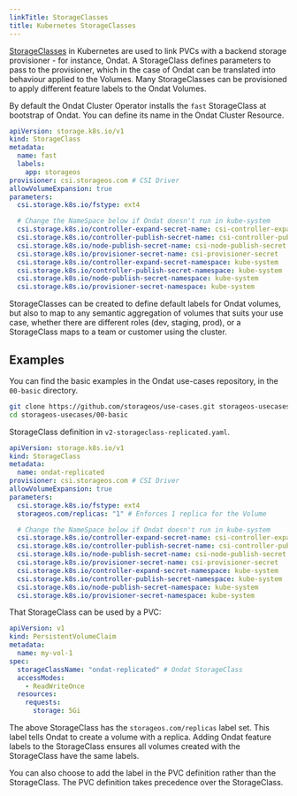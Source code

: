 ```yaml
---
linkTitle: StorageClasses
title: Kubernetes StorageClasses
---
```


[StorageClasses](https://kubernetes.io/docs/concepts/storage/storage-classes/)
in Kubernetes are used to link PVCs with a backend storage provisioner - for
instance, Ondat. A StorageClass defines parameters to pass to the
provisioner, which in the case of Ondat can be translated into behaviour
applied to the Volumes. Many StorageClasses can be provisioned to apply
different feature labels to the Ondat Volumes.

By default the Ondat Cluster Operator installs the `fast` StorageClass at
bootstrap of Ondat. You can define its name in the Ondat Cluster Resource.

```yaml
apiVersion: storage.k8s.io/v1
kind: StorageClass
metadata:
  name: fast
  labels:
    app: storageos
provisioner: csi.storageos.com # CSI Driver
allowVolumeExpansion: true
parameters:
  csi.storage.k8s.io/fstype: ext4

  # Change the NameSpace below if Ondat doesn't run in kube-system
  csi.storage.k8s.io/controller-expand-secret-name: csi-controller-expand-secret
  csi.storage.k8s.io/controller-publish-secret-name: csi-controller-publish-secret
  csi.storage.k8s.io/node-publish-secret-name: csi-node-publish-secret
  csi.storage.k8s.io/provisioner-secret-name: csi-provisioner-secret
  csi.storage.k8s.io/controller-expand-secret-namespace: kube-system   # NameSpace that runs Ondat Daemonset
  csi.storage.k8s.io/controller-publish-secret-namespace: kube-system  # NameSpace that runs Ondat Daemonset
  csi.storage.k8s.io/node-publish-secret-namespace: kube-system        # NameSpace that runs Ondat Daemonset
  csi.storage.k8s.io/provisioner-secret-namespace: kube-system         # NameSpace that runs Ondat Daemonset
```

StorageClasses can be created to define default labels for Ondat volumes,
but also to map to any semantic aggregation of volumes that suits your use
case, whether there are different roles (dev, staging, prod), or a
StorageClass maps to a team or customer using the cluster.

## Examples

You can find the basic examples in the Ondat use-cases repository, in
the `00-basic` directory.

```bash
git clone https://github.com/storageos/use-cases.git storageos-usecases
cd storageos-usecases/00-basic
```

StorageClass definition in `v2-storageclass-replicated.yaml`.

```yaml
apiVersion: storage.k8s.io/v1
kind: StorageClass
metadata:
  name: ondat-replicated
provisioner: csi.storageos.com # CSI Driver
allowVolumeExpansion: true
parameters:
  csi.storage.k8s.io/fstype: ext4
  storageos.com/replicas: "1" # Enforces 1 replica for the Volume

  # Change the NameSpace below if Ondat doesn't run in kube-system
  csi.storage.k8s.io/controller-expand-secret-name: csi-controller-expand-secret
  csi.storage.k8s.io/controller-publish-secret-name: csi-controller-publish-secret
  csi.storage.k8s.io/node-publish-secret-name: csi-node-publish-secret
  csi.storage.k8s.io/provisioner-secret-name: csi-provisioner-secret
  csi.storage.k8s.io/controller-expand-secret-namespace: kube-system   # NameSpace that runs Ondat Daemonset
  csi.storage.k8s.io/controller-publish-secret-namespace: kube-system  # NameSpace that runs Ondat Daemonset
  csi.storage.k8s.io/node-publish-secret-namespace: kube-system        # NameSpace that runs Ondat Daemonset
  csi.storage.k8s.io/provisioner-secret-namespace: kube-system         # NameSpace that runs Ondat Daemonset
```


That StorageClass can be used by a PVC:

```yaml
apiVersion: v1
kind: PersistentVolumeClaim
metadata:
  name: my-vol-1
spec:
  storageClassName: "ondat-replicated" # Ondat StorageClass
  accessModes:
    - ReadWriteOnce
  resources:
    requests:
      storage: 5Gi
```

The above StorageClass has the `storageos.com/replicas` label set. This
label tells Ondat to create a volume with a replica. Adding Ondat
feature labels to the StorageClass ensures all volumes created with the
StorageClass have the same labels.

You can also choose to add the label in the PVC definition rather than the
StorageClass. The PVC definition takes precedence over the StorageClass.
